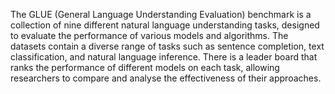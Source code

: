 The GLUE (General Language Understanding Evaluation) benchmark is a collection of nine different natural language understanding tasks, designed to evaluate the performance of various models and algorithms. The datasets contain a diverse range of tasks such as sentence completion, text classification, and natural language inference. 
There is a leader board that ranks the performance of different models on each task, allowing researchers to compare and analyse the effectiveness of their approaches.
